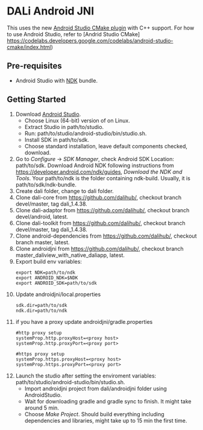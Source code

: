 DALi Android JNI
================

This uses the new [Android Studio CMake plugin](http://tools.android.com/tech-docs/external-c-builds) with C++ support.
For how to use Android Studio, refer to [Andrid Studio CMake] https://codelabs.developers.google.com/codelabs/android-studio-cmake/index.html)

Pre-requisites
--------------
- Android Studio with [NDK](https://developer.android.com/ndk/) bundle.

Getting Started
---------------
1. Download [Android Studio](http://developer.android.com/sdk/index.html).
   * Choose Linux (64-bit) version of on Linux.
   * Extract Studio in path/to/studio.
   * Run: path/to/studio/android-studio/bin/studio.sh.
   * Install SDK in path/to/sdk.
   * Choose standard installation, leave default components checked, download.
2. Go to *Configure* -> *SDK Manager*, check Android SDK Location: path/to/sdk.
   Download Android NDK following instructions from https://developer.android.com/ndk/guides, *Download the NDK and Tools*.
   Your path/to/ndk is the folder containing ndk-build. Usually, it is path/to/sdk/ndk-bundle.
3. Create dali folder, change to dali folder.
4. Clone dali-core from https://github.com/dalihub/, checkout branch devel/master, tag dali_1.4.38.
5. Clone dali-adaptor from https://github.com/dalihub/, checkout branch devel/android, latest.
6. Clone dali-toolkit from https://github.com/dalihub/, checkout branch devel/master, tag dali_1.4.38.
7. Clone android-dependencies from https://github.com/dalihub/, checkout branch master, latest.
8. Clone androidjni from https://github.com/dalihub/, checkout branch master_daliview_with_native_daliapp, latest.
9. Export build env variables:
   ```
   export NDK=path/to/ndk
   export ANDROID_NDK=$NDK
   export ANDROID_SDK=path/to/sdk
   ```
10. Update androidjni/local.properties
    ```
    sdk.dir=path/to/sdk
    ndk.dir=path/to/ndk
    ```
11. if you have a proxy update androidjni/gradle.properties
    ```
    #http proxy setup
    systemProp.http.proxyHost=<proxy host>
    systemProp.http.proxyPort=<proxy port>

    #https proxy setup
    systemProp.https.proxyHost=<proxy host>
    systemProp.https.proxyPort=<proxy port>
    ```
12. Launch the studio after setting the enviroment variables: path/to/studio/android-studio/bin/studio.sh.
    * Import androidjni project from dali/androidjni folder using AndroidStudio.
    * Wait for downloading gradle and gradle sync to finish. It might take around 5 min.
    * Choose *Make Project*. Should build everything including dependencies and libraries, might take up to 15 min the first time.

